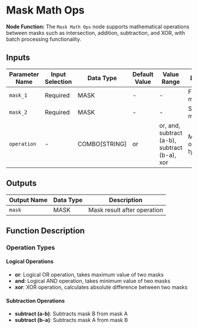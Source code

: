 # Mask Math Ops

**Node Function:** The `Mask Math Ops` node supports mathematical operations between masks such as intersection, addition, subtraction, and XOR, with batch processing functionality.

## Inputs

| Parameter Name | Input Selection | Data Type | Default Value | Value Range | Description |
| -------------- | --------------- | --------- | ------------- | ----------- | ----------- |
| `mask_1` | Required | MASK | - | - | First input mask |
| `mask_2` | Required | MASK | - | - | Second input mask |
| `operation` | - | COMBO[STRING] | or | or, and, subtract (a-b), subtract (b-a), xor | Mathematical operation type |

## Outputs

| Output Name | Data Type | Description |
|-------------|-----------|-------------|
| `mask` | MASK | Mask result after operation |

## Function Description

### Operation Types
#### Logical Operations
- **or**: Logical OR operation, takes maximum value of two masks
- **and**: Logical AND operation, takes minimum value of two masks
- **xor**: XOR operation, calculates absolute difference between two masks

#### Subtraction Operations
- **subtract (a-b)**: Subtracts mask B from mask A
- **subtract (b-a)**: Subtracts mask A from mask B